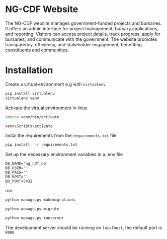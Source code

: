# NG-CDF Website

The NG-CDF website manages government-funded projects and bursaries. It offers an admin interface for project management, bursary applications, and reporting. Visitors can access project details, track progress, apply for bursaries, and communicate with the government. The website promotes transparency, efficiency, and stakeholder engagement, benefiting constituents and communities.

# Installation 
Create a virtual environment e.g with `virtualenv`
```bash
pip install virtualenv
virtualenv venv
```

Activate the virtual environment
In linux
```bash
source venv/bin/activate
```

```bash
venv\Scripts\activate
```

Instal the requirements from the `requirements.txt` file

```bash
pip install  -r requirements.txt
```

Set up the necessary environment variables in a .env file
```
DB_NAME='ng_cdf_db'
DB_USER=''
DB_PASS=''
DB_HOST=''
BD_PORT=5432
```

run
```bash
python manage.py makemigrations
```

```bash
python manage.py migrate
```

```bash
python manage.py runserver
```

The development server should be running on `localhost`, the default port is `8000`